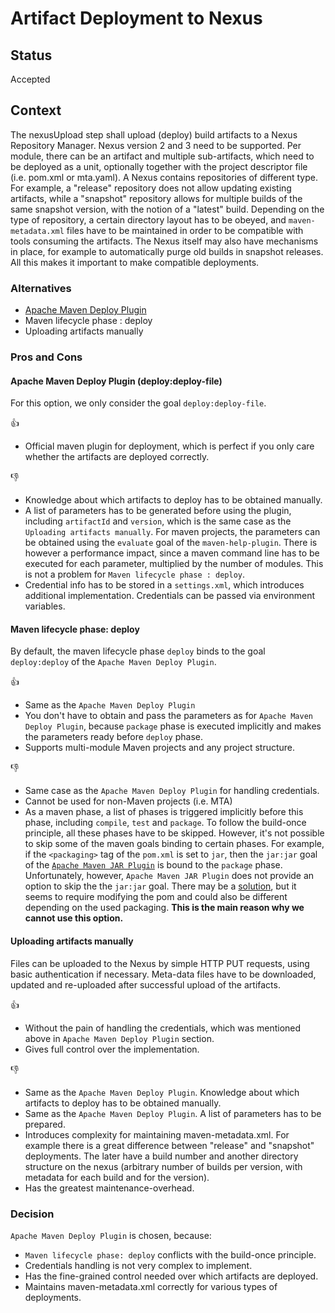 # Artifact Deployment to Nexus

## Status

Accepted

## Context

The nexusUpload step shall upload (deploy) build artifacts to a Nexus Repository Manager. Nexus version 2 and 3 need to be supported.
Per module, there can be an artifact and multiple sub-artifacts, which need to be deployed as a unit, optionally together with the project descriptor file (i.e. pom.xml or mta.yaml).
A Nexus contains repositories of different type. For example, a "release" repository does not allow updating existing artifacts, while a "snapshot" repository allows for multiple builds of the same snapshot version, with the notion of a "latest" build.
Depending on the type of repository, a certain directory layout has to be obeyed, and `maven-metadata.xml` files have to be maintained in order to be compatible with tools consuming the artifacts. The Nexus itself may also have mechanisms in place, for example to automatically purge old builds in snapshot releases.
All this makes it important to make compatible deployments.

### Alternatives

* [Apache Maven Deploy Plugin](http://maven.apache.org/plugins/maven-deploy-plugin/)
* Maven lifecycle phase : deploy
* Uploading artifacts manually

### Pros and Cons

#### Apache Maven Deploy Plugin (deploy:deploy-file)

For this option, we only consider the goal `deploy:deploy-file`.

:+1:

- Official maven plugin for deployment, which is perfect if you only care whether the artifacts are deployed correctly.

:-1:

- Knowledge about which artifacts to deploy has to be obtained manually.
- A list of parameters has to be generated before using the plugin, including `artifactId` and `version`, which is the same case as the `Uploading artifacts manually`. For maven projects, the parameters can be obtained using the `evaluate` goal of the `maven-help-plugin`. There is however a performance impact, since a maven command line has to be executed for each parameter, multiplied by the number of modules. This is not a problem for `Maven lifecycle phase : deploy`.
- Credential info has to be stored in a `settings.xml`, which introduces additional implementation. Credentials can be passed via environment variables.

#### Maven lifecycle phase: deploy

By default, the maven lifecycle phase `deploy` binds to the goal `deploy:deploy` of the `Apache Maven Deploy Plugin`.

:+1:

- Same as the `Apache Maven Deploy Plugin`
- You don't have to obtain and pass the parameters as for `Apache Maven Deploy Plugin`, because `package` phase is executed implicitly and makes the parameters ready before `deploy` phase.
- Supports multi-module Maven projects and any project structure.

:-1:

- Same case as the `Apache Maven Deploy Plugin` for handling credentials.
- Cannot be used for non-Maven projects (i.e. MTA)
- As a maven phase, a list of phases is triggered implicitly before this phase, including `compile`, `test` and `package`.
To follow the build-once principle, all these phases have to be skipped.
However, it's not possible to skip some of the maven goals binding to certain phases.
For example, if the `<packaging>` tag of the `pom.xml` is set to `jar`, then the `jar:jar` goal of the [`Apache Maven JAR Plugin`](https://maven.apache.org/plugins/maven-jar-plugin/) is bound to the `package` phase.
Unfortunately, however, `Apache Maven JAR Plugin` does not provide an option to skip the the `jar:jar` goal. There may be a [solution](https://stackoverflow.com/questions/47673545/how-to-skip-jar-deploy-in-maven-and-deploy-the-assembly-only), but it seems to require modifying the pom and could also be different depending on the used packaging.
**This is the main reason why we cannot use this option.**

#### Uploading artifacts manually

Files can be uploaded to the Nexus by simple HTTP PUT requests, using basic authentication if necessary. Meta-data files have to be downloaded, updated and re-uploaded after successful upload of the artifacts.

:+1:

- Without the pain of handling the credentials, which was mentioned above in `Apache Maven Deploy Plugin` section.
- Gives full control over the implementation.

:-1:

- Same as the `Apache Maven Deploy Plugin`. Knowledge about which artifacts to deploy has to be obtained manually.
- Same as the `Apache Maven Deploy Plugin`. A list of parameters has to be prepared.
- Introduces complexity for maintaining maven-metadata.xml. For example there is a great difference between "release" and "snapshot" deployments. The later have a build number and another directory structure on the nexus (arbitrary number of builds per version, with metadata for each build and for the version).
- Has the greatest maintenance-overhead.

### Decision

`Apache Maven Deploy Plugin` is chosen, because:

- `Maven lifecycle phase: deploy` conflicts with the build-once principle.
- Credentials handling is not very complex to implement.
- Has the fine-grained control needed over which artifacts are deployed.
- Maintains maven-metadata.xml correctly for various types of deployments.
